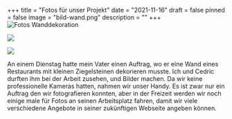 +++
title = "Fotos für unser Projekt"
date = "2021-11-16"
draft = false
pinned = false
image = "bild-wand.png"
description = ""
+++
![Fotos Wanddekoration](bild-wand.png)

![](img_9212.png)

![](img_9210.png)

An einem Dienstag hatte mein Vater einen Auftrag, wo er eine Wand eines Restaurants mit kleinen Ziegelsteinen dekorieren musste. Ich und Cedric durften ihm bei der Arbeit zusehen, und Bilder machen. Da wir keine professionelle Kameras hatten, nahmen wir unser Handy. Es ist zwar nur ein Auftrag den wir fotografieren konnten, aber in der Freizeit werden wir noch einige male für Fotos an seinen Arbeitsplatz fahren, damit wir viele verschiedene Angebote in seiner zukünftigen Webseite angeben können.